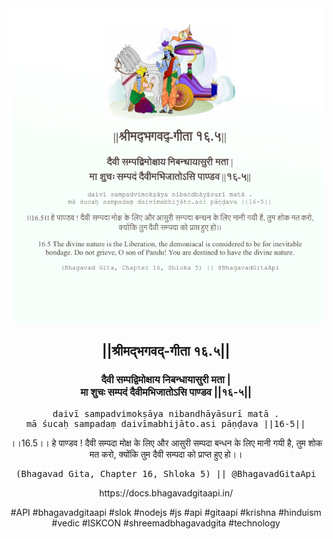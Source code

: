 <img src="../../asset/BG_16_5.png"/>
<center><h2>||श्रीमद्‍भगवद्‍-गीता १६.५||</h2>
<h3>दैवी सम्पद्विमोक्षाय निबन्धायासुरी मता |<br/>मा शुचः सम्पदं दैवीमभिजातोऽसि पाण्डव ||१६-५||</h3>
<pre>daivī sampadvimokṣāya nibandhāyāsurī matā .<br/>mā śucaḥ sampadaṃ daivīmabhijāto.asi pāṇḍava ||16-5||</pre>
<p>।।16.5।। हे पाण्डव ! दैवी सम्पदा मोक्ष के लिए और आसुरी सम्पदा बन्धन के लिए मानी गयी है, तुम शोक मत करो, क्योंकि तुम दैवी सम्पदा को प्राप्त हुए हो।।</p>
<pre>(Bhagavad Gita, Chapter 16, Shloka 5) || @BhagavadGitaApi</pre><p>https://docs.bhagavadgitaapi.in/</p><p>#API #bhagavadgitaapi #slok #nodejs #js #api #gitaapi #krishna #hinduism #vedic #ISKCON #shreemadbhagavadgita #technology</p></center>